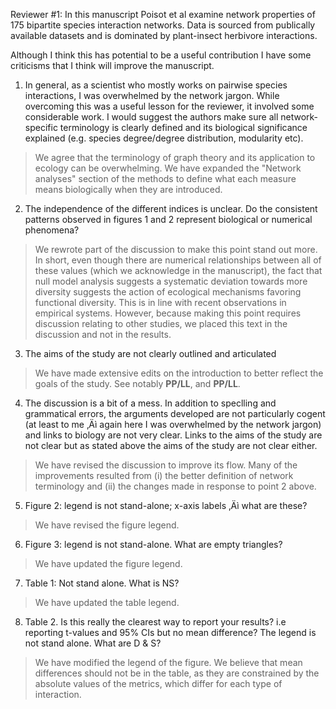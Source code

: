 Reviewer #1: In this manuscript Poisot et al examine network properties of
175 bipartite species interaction networks. Data is sourced from publically
available datasets and is dominated by plant-insect herbivore interactions.

Although I think this has potential to be a useful contribution I have some
criticisms that I think will improve the manuscript.

1. In general, as a scientist who mostly works on pairwise species
interactions, I was overwhelmed by the network jargon. While overcoming
this was a useful lesson for the reviewer, it involved some considerable
work. I would suggest the authors make sure all network-specific terminology
is clearly defined and its biological significance explained (e.g. species
degree/degree distribution, modularity etc).

> We agree that the terminology of graph theory and its application
to ecology can be overwhelming. We have expanded the "Network analyses"
section of the methods to define what each measure means biologically when
they are introduced.

2. The independence of the different indices is unclear. Do the consistent
patterns observed in figures 1 and 2 represent biological or numerical
phenomena?

> We rewrote part of the discussion to make this point stand out more. In
short, even though there are numerical relationships between all of these
values (which we acknowledge in the manuscript), the fact that null model
analysis suggests a systematic deviation towards more diversity suggests
the action of ecological mechanisms favoring functional diversity. This
is in line with recent observations in empirical systems. However, because
making this point requires discussion relating to other studies, we placed
this text in the discussion and not in the results.

3. The aims of the study are not clearly outlined and articulated

> We have made extensive edits on the introduction to better reflect the
goals of the study. See notably **PP/LL**, and **PP/LL**.

4. The discussion is a bit of a mess. In addition to speclling and grammatical
errors, the arguments developed are not particularly cogent (at least to
me ‚Äì again here I was overwhelmed by the network jargon) and links
to biology are not very clear. Links to the aims of the study are not clear
but as stated above the aims of the study are not clear either.

> We have revised the discussion to improve its flow. Many of the improvements
resulted from (i) the better definition of network terminology and (ii)
the changes made in response to point 2 above.

5. Figure 2: legend is not stand-alone; x-axis labels ‚Äì what are these?

> We have revised the figure legend.

6. Figure 3: legend is not stand-alone. What are empty triangles?

> We have updated the figure legend.

7. Table 1: Not stand alone. What is NS?

> We have updated the table legend.

8. Table 2. Is this really the clearest way to report your results? i.e
reporting t-values and 95% CIs but no mean difference? The legend is not
stand alone. What are D & S?

> We have modified the legend of the figure. We believe that mean differences
should not be in the table, as they are constrained by the absolute values
of the metrics, which differ for each type of interaction.
